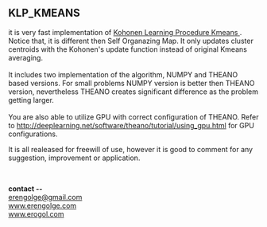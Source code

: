 <h2>KLP_KMEANS</h2>


it is very fast implementation of <a href='http://www.cs.bham.ac.uk/~jlw/sem2a2/Web/Kohonen.htm'> Kohonen Learning Procedure Kmeans </a>. Notice that, it is different then Self Organazing Map. It only updates cluster centroids with the Kohonen's update function instead of original Kmeans averaging.
<br/>
<br/>
It includes two implementation of the algorithm, NUMPY and THEANO based versions. For small problems NUMPY version is better then THEANO version, nevertheless THEANO creates significant difference as the problem getting larger. 
<br/>
<br/>
You are also able to utilize GPU with correct configuration of THEANO. Refer to <a href = 'http://deeplearning.net/software/theano/tutorial/using_gpu.html'> http://deeplearning.net/software/theano/tutorial/using_gpu.html </a> for GPU configurations.

It is all realeased for freewill of use, however it is good to comment for any suggestion, improvement or application.

<br/>
 
<strong>contact -- </strong><br/> 
erengolge@gmail.com <br/>
www.erengolge.com <br/>
www.erogol.com <br/>

